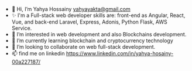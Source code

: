 - 👋 Hi, I’m Yahya Hossainy <yahyayakta@gmail.com>
- ✨ I'm a Full-stack web developer skills are: front-end as Angular, React, Vue, and back-end Laravel, Express, Adonis, Python Flask, AWS Service.
- 👀 I’m interested in web development and also Blockchains development.
- 🌱 I’m currently learning blockchain and cryptocurrency technology
- 💞️ I’m looking to collaborate on web full-stack development.
- 📫 find me on linkedin https://www.linkedin.com/in/yahya-hosainy-00a227187/
